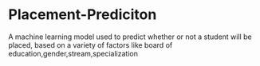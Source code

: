 # Placement-Prediciton
A machine learning model used to predict whether or not a student will be placed, based on a variety of factors like board of education,gender,stream,specialization
